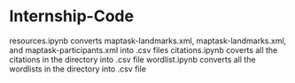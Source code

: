 # Internship-Code
resources.ipynb converts maptask-landmarks.xml, maptask-landmarks.xml, and maptask-participants.xml into .csv files
citations.ipynb coverts all the citations in the directory into .csv file
wordlist.ipynb converts all the wordlists in the directory into .csv file

